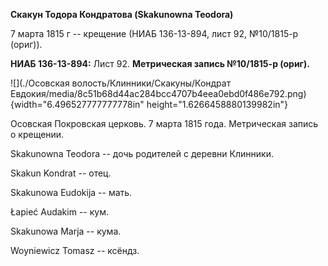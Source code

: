 **Скакун Тодора Кондратова (Skakunowna Teodora)**

7 марта 1815 г -- крещение (НИАБ 136-13-894, лист 92, №10/1815-р
(ориг)).

**НИАБ 136-13-894:** Лист 92. **Метрическая запись №10/1815-р (ориг).**

![](./Осовская волость/Клинники/Скакуны/Кондрат Евдокия/media/8c51b68d44ac284bcc4707b4eea0ebd0f486e792.png){width="6.496527777777778in"
height="1.6266458880139982in"}

Осовская Покровская церковь. 7 марта 1815 года. Метрическая запись о
крещении.

Skakunowna Teodora -- дочь родителей с деревни Клинники.

Skakun Kondrat -- отец.

Skakunowa Eudokija -- мать.

Łapieć Audakim -- кум.

Skakunowa Marja -- кума.

Woyniewicz Tomasz -- ксёндз.
